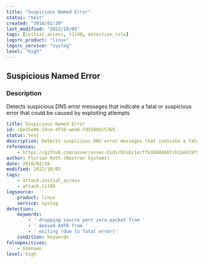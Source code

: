 ```yaml
---
title: "Suspicious Named Error"
status: "test"
created: "2018/02/20"
last_modified: "2022/10/05"
tags: [initial_access, t1190, detection_rule]
logsrc_product: "linux"
logsrc_service: "syslog"
level: "high"
---
```


## Suspicious Named Error

### Description

Detects suspicious DNS error messages that indicate a fatal or suspicious error that could be caused by exploiting attempts

```yml
title: Suspicious Named Error
id: c8e35e96-19ce-4f16-aeb6-fd5588dc5365
status: test
description: Detects suspicious DNS error messages that indicate a fatal or suspicious error that could be caused by exploiting attempts
references:
    - https://github.com/ossec/ossec-hids/blob/1ecffb1b884607cb12e619f9ab3c04f530801083/etc/rules/named_rules.xml
author: Florian Roth (Nextron Systems)
date: 2018/02/20
modified: 2022/10/05
tags:
    - attack.initial_access
    - attack.t1190
logsource:
    product: linux
    service: syslog
detection:
    keywords:
        - ' dropping source port zero packet from '
        - ' denied AXFR from '
        - ' exiting (due to fatal error)'
    condition: keywords
falsepositives:
    - Unknown
level: high

```
